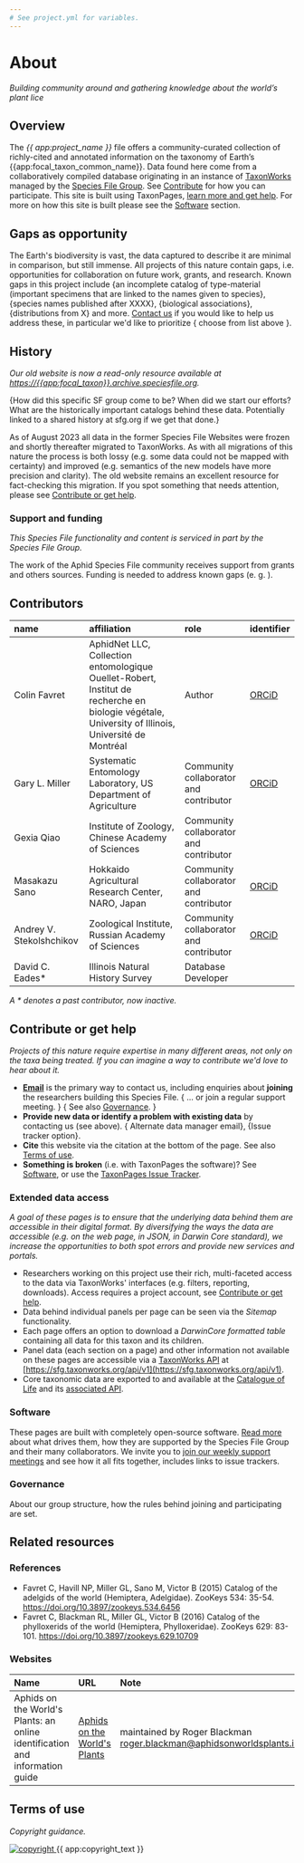 ```yaml
---
# See project.yml for variables.
---
```

# About
_Building community around and gathering knowledge about the world’s plant lice_

## Overview
The _{{ app:project_name }}_ file offers a community-curated collection of richly-cited and annotated information on the taxonomy of Earth’s {{app:focal_taxon_common_name}}. Data found here come from a collaboratively compiled database originating in an instance of [TaxonWorks](https://taxonworks.org) managed by the [Species File Group](https://speciesfilegroup.org). See [Contribute](#contribute-or-get-help) for how you can participate. This site is built using TaxonPages, [learn more and get help](https://github.com/SpeciesFileGroup/taxonpages). For more on how this site is built please see the [Software](#software) section.

## Gaps as opportunity
The Earth's biodiversity is vast, the data captured to describe it are minimal in comparison, but still immense. All projects of this nature contain gaps, i.e. opportunities for collaboration on future work, grants, and research. Known gaps in this project include {an incomplete catalog of type-material (important specimens that are linked to the names given to species}, {species names published after XXXX}, {biological associations}, {distributions from X} and more. [Contact us](#contribute-or-get-help) if you would like to help us address these, in particular we'd like to prioritize { choose from list above }.

## History
_Our old website is now a read-only resource available at [https://{{app:focal_taxon}}.archive.speciesfile.org](https://{{app:focal_taxon}}.archive.speciesfile.org)._

{How did this specific SF group come to be? When did we start our efforts? What are the historically important catalogs behind these data. Potentially linked to a shared history at sfg.org if we get that done.}

As of August 2023 all data in the former Species File Websites were frozen and shortly thereafter migrated to TaxonWorks. As with all migrations of this nature the process is both lossy (e.g. some data could not be mapped with certainty) and improved (e.g. semantics of the new models have more precision and clarity). The old website remains an excellent resource for fact-checking this migration. If you spot something that needs attention, please see [Contribute or get help](#contribute-or-get-help).

### Support and funding
_This Species File functionality and content is serviced in part by the Species File Group._

The work of the Aphid Species File community receives support from grants and others sources. Funding is needed to address known gaps (e. g. ).

## Contributors
|name|affiliation|role|identifier|
|:----|:----|:----|:----|
| Colin Favret | AphidNet LLC, Collection entomologique Ouellet-Robert, Institut de recherche en biologie végétale, University of Illinois, Université de Montréal | Author | [ORCiD](https://orcid.org/0000-0001-6243-3184) |
| Gary L. Miller | Systematic Entomology Laboratory, US Department of Agriculture | Community collaborator and contributor | [ORCiD](https://orcid.org/0000-0001-5456-8097)|
| Gexia Qiao | Institute of Zoology, Chinese Academy of Sciences| Community collaborator and contributor |
| Masakazu Sano | Hokkaido Agricultural Research Center, NARO, Japan | Community collaborator and contributor | [ORCiD](https://orcid.org/0000-0001-7477-2570)
| Andrey V. Stekolshchikov | Zoological Institute, Russian Academy of Sciences | Community collaborator and contributor | [ORCiD](https://orcid.org/0000-0003-4168-7649)
| David C. Eades* | Illinois Natural History Survey | Database Developer

_A \* denotes a past contributor, now inactive._

## Contribute or get help
_Projects of this nature require expertise in many different areas, not only on the taxa being treated. If you can imagine a way to contribute we'd love to hear about it._

- **<a href="mailto:{{app:contact_email}}">Email</a>** is the primary way to contact us, including enquiries about **joining** the researchers building this Species File. { ... or join a regular support meeting. } { See also [Governance](#governance). }
- **Provide new data or identify a problem with existing data** by contacting us (see above). { Alternate data manager email}, {Issue tracker option}.
- **Cite** this website via the citation at the bottom of the page. See also [Terms of use](#terms-of-use).
- **Something is broken** (i.e. with TaxonPages the software)? See [Software](#software), or use the [TaxonPages Issue Tracker](https://github.com/SpeciesFileGroup/taxonpages/issues).

### Extended data access
_A goal of these pages is to ensure that the underlying data behind them are accessible in their digital format. By diversifying the ways the data are accessible (e.g. on the web page, in JSON, in Darwin Core standard), we increase the opportunities to both spot errors and provide new services and portals._

- Researchers working on this project use their rich, multi-faceted access to the data via TaxonWorks' interfaces (e.g. filters, reporting, downloads). Access requires a project account, see [Contribute or get help](#contribute-or-get-help).
- Data behind individual panels per page can be seen via the _Sitemap_ functionality.
- Each page offers an option to download a _DarwinCore formatted table_ containing all data for this taxon and its children.
- Panel data (each section on a page) and other information not available on these pages are accessible via a [TaxonWorks API](https://api.taxonworks.org) at [https://sfg.taxonworks.org/api/v1](https://sfg.taxonworks.org/api/v1).
- Core taxonomic data are exported to and available at the [Catalogue of Life]({https://link_to_root_taxon_page}) and its [associated API]({https://link_to_api_for_pertinent_dataset}).

### Software
These pages are built with completely open-source software. [Read more](http://speciesfilegroup.org/docs/taxonworks_in_production_at_sfg.html) about what drives them, how they are supported by the Species File Group and their many collaborators. We invite you to [join our weekly support meetings](https://speciesfilegroup.org/events.html) and see how it all fits together, includes links to issue trackers.

### Governance
About our group structure, how the rules behind joining and participating are set.

## Related resources

### References

* Favret C, Havill NP, Miller GL, Sano M, Victor B (2015) Catalog of the adelgids of the world (Hemiptera, Adelgidae). ZooKeys 534: 35-54. https://doi.org/10.3897/zookeys.534.6456
* Favret C, Blackman RL, Miller GL, Victor B (2016) Catalog of the phylloxerids of the world (Hemiptera, Phylloxeridae). ZooKeys 629: 83-101. https://doi.org/10.3897/zookeys.629.10709

### Websites

|Name|URL|Note|
|:----|:---|:----|
| Aphids on the World's Plants: an  online identification and information guide | [Aphids on the World's Plants](http://www.aphidsonworldsplants.info/) | maintained by Roger Blackman <roger.blackman@aphidsonworldsplants.info> |

## Terms of use
_Copyright guidance._

<div class="flex items-center">
  <a href="{{ app:copyright_image_link }}">
    <img 
      src="{{ app:copyright_image }}" 
      alt="copyright" 
      class="m-0 mr-2"
    >
  </a>
  <span>{{ app:copyright_text }}</span>
</div>

